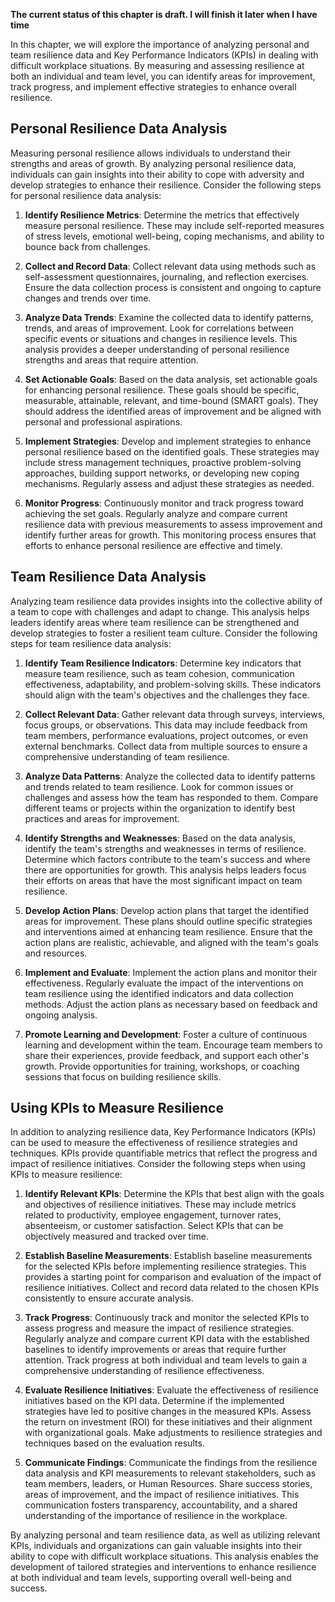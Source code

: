 **The current status of this chapter is draft. I will finish it later when I have time**

In this chapter, we will explore the importance of analyzing personal and team resilience data and Key Performance Indicators (KPIs) in dealing with difficult workplace situations. By measuring and assessing resilience at both an individual and team level, you can identify areas for improvement, track progress, and implement effective strategies to enhance overall resilience.

Personal Resilience Data Analysis
---------------------------------

Measuring personal resilience allows individuals to understand their strengths and areas of growth. By analyzing personal resilience data, individuals can gain insights into their ability to cope with adversity and develop strategies to enhance their resilience. Consider the following steps for personal resilience data analysis:

1. **Identify Resilience Metrics**: Determine the metrics that effectively measure personal resilience. These may include self-reported measures of stress levels, emotional well-being, coping mechanisms, and ability to bounce back from challenges.

2. **Collect and Record Data**: Collect relevant data using methods such as self-assessment questionnaires, journaling, and reflection exercises. Ensure the data collection process is consistent and ongoing to capture changes and trends over time.

3. **Analyze Data Trends**: Examine the collected data to identify patterns, trends, and areas of improvement. Look for correlations between specific events or situations and changes in resilience levels. This analysis provides a deeper understanding of personal resilience strengths and areas that require attention.

4. **Set Actionable Goals**: Based on the data analysis, set actionable goals for enhancing personal resilience. These goals should be specific, measurable, attainable, relevant, and time-bound (SMART goals). They should address the identified areas of improvement and be aligned with personal and professional aspirations.

5. **Implement Strategies**: Develop and implement strategies to enhance personal resilience based on the identified goals. These strategies may include stress management techniques, proactive problem-solving approaches, building support networks, or developing new coping mechanisms. Regularly assess and adjust these strategies as needed.

6. **Monitor Progress**: Continuously monitor and track progress toward achieving the set goals. Regularly analyze and compare current resilience data with previous measurements to assess improvement and identify further areas for growth. This monitoring process ensures that efforts to enhance personal resilience are effective and timely.

Team Resilience Data Analysis
-----------------------------

Analyzing team resilience data provides insights into the collective ability of a team to cope with challenges and adapt to change. This analysis helps leaders identify areas where team resilience can be strengthened and develop strategies to foster a resilient team culture. Consider the following steps for team resilience data analysis:

1. **Identify Team Resilience Indicators**: Determine key indicators that measure team resilience, such as team cohesion, communication effectiveness, adaptability, and problem-solving skills. These indicators should align with the team's objectives and the challenges they face.

2. **Collect Relevant Data**: Gather relevant data through surveys, interviews, focus groups, or observations. This data may include feedback from team members, performance evaluations, project outcomes, or even external benchmarks. Collect data from multiple sources to ensure a comprehensive understanding of team resilience.

3. **Analyze Data Patterns**: Analyze the collected data to identify patterns and trends related to team resilience. Look for common issues or challenges and assess how the team has responded to them. Compare different teams or projects within the organization to identify best practices and areas for improvement.

4. **Identify Strengths and Weaknesses**: Based on the data analysis, identify the team's strengths and weaknesses in terms of resilience. Determine which factors contribute to the team's success and where there are opportunities for growth. This analysis helps leaders focus their efforts on areas that have the most significant impact on team resilience.

5. **Develop Action Plans**: Develop action plans that target the identified areas for improvement. These plans should outline specific strategies and interventions aimed at enhancing team resilience. Ensure that the action plans are realistic, achievable, and aligned with the team's goals and resources.

6. **Implement and Evaluate**: Implement the action plans and monitor their effectiveness. Regularly evaluate the impact of the interventions on team resilience using the identified indicators and data collection methods. Adjust the action plans as necessary based on feedback and ongoing analysis.

7. **Promote Learning and Development**: Foster a culture of continuous learning and development within the team. Encourage team members to share their experiences, provide feedback, and support each other's growth. Provide opportunities for training, workshops, or coaching sessions that focus on building resilience skills.

Using KPIs to Measure Resilience
--------------------------------

In addition to analyzing resilience data, Key Performance Indicators (KPIs) can be used to measure the effectiveness of resilience strategies and techniques. KPIs provide quantifiable metrics that reflect the progress and impact of resilience initiatives. Consider the following steps when using KPIs to measure resilience:

1. **Identify Relevant KPIs**: Determine the KPIs that best align with the goals and objectives of resilience initiatives. These may include metrics related to productivity, employee engagement, turnover rates, absenteeism, or customer satisfaction. Select KPIs that can be objectively measured and tracked over time.

2. **Establish Baseline Measurements**: Establish baseline measurements for the selected KPIs before implementing resilience strategies. This provides a starting point for comparison and evaluation of the impact of resilience initiatives. Collect and record data related to the chosen KPIs consistently to ensure accurate analysis.

3. **Track Progress**: Continuously track and monitor the selected KPIs to assess progress and measure the impact of resilience strategies. Regularly analyze and compare current KPI data with the established baselines to identify improvements or areas that require further attention. Track progress at both individual and team levels to gain a comprehensive understanding of resilience effectiveness.

4. **Evaluate Resilience Initiatives**: Evaluate the effectiveness of resilience initiatives based on the KPI data. Determine if the implemented strategies have led to positive changes in the measured KPIs. Assess the return on investment (ROI) for these initiatives and their alignment with organizational goals. Make adjustments to resilience strategies and techniques based on the evaluation results.

5. **Communicate Findings**: Communicate the findings from the resilience data analysis and KPI measurements to relevant stakeholders, such as team members, leaders, or Human Resources. Share success stories, areas of improvement, and the impact of resilience initiatives. This communication fosters transparency, accountability, and a shared understanding of the importance of resilience in the workplace.

By analyzing personal and team resilience data, as well as utilizing relevant KPIs, individuals and organizations can gain valuable insights into their ability to cope with difficult workplace situations. This analysis enables the development of tailored strategies and interventions to enhance resilience at both individual and team levels, supporting overall well-being and success.

